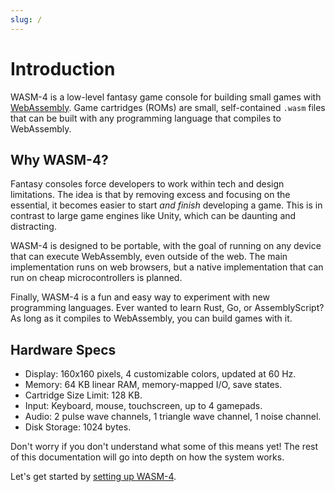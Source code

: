 ```yaml
---
slug: /
---
```


# Introduction

WASM-4 is a low-level fantasy game console for building small games with
[WebAssembly](https://webassembly.org/). Game cartridges (ROMs) are small, self-contained `.wasm`
files that can be built with any programming language that compiles to WebAssembly.

## Why WASM-4?

Fantasy consoles force developers to work within tech and design limitations. The idea is that by
removing excess and focusing on the essential, it becomes easier to start *and finish* developing a
game. This is in contrast to large game engines like Unity, which can be daunting and distracting.

WASM-4 is designed to be portable, with the goal of running on any device that can execute
WebAssembly, even outside of the web. The main implementation runs on web browsers, but a native
implementation that can run on cheap microcontrollers is planned.

Finally, WASM-4 is a fun and easy way to experiment with new programming languages. Ever wanted to
learn Rust, Go, or AssemblyScript? As long as it compiles to WebAssembly, you can build games with
it.

## Hardware Specs

- Display: 160x160 pixels, 4 customizable colors, updated at 60 Hz.
- Memory: 64 KB linear RAM, memory-mapped I/O, save states.
- Cartridge Size Limit: 128 KB.
- Input: Keyboard, mouse, touchscreen, up to 4 gamepads.
- Audio: 2 pulse wave channels, 1 triangle wave channel, 1 noise channel.
- Disk Storage: 1024 bytes.

Don't worry if you don't understand what some of this means yet! The rest of this documentation will
go into depth on how the system works.

Let's get started by [setting up WASM-4](/docs/getting-started/setup).
